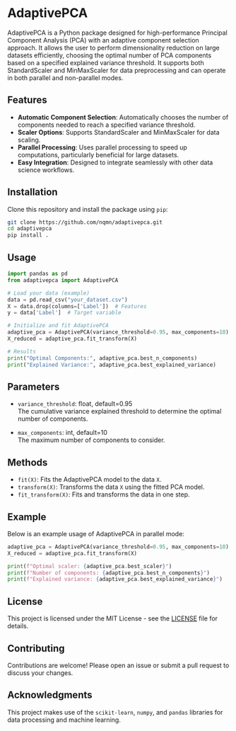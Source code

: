 
# AdaptivePCA

AdaptivePCA is a Python package designed for high-performance Principal Component Analysis (PCA) with an adaptive component selection approach. It allows the user to perform dimensionality reduction on large datasets efficiently, choosing the optimal number of PCA components based on a specified explained variance threshold. It supports both StandardScaler and MinMaxScaler for data preprocessing and can operate in both parallel and non-parallel modes.

## Features
- **Automatic Component Selection**: Automatically chooses the number of components needed to reach a specified variance threshold.
- **Scaler Options**: Supports StandardScaler and MinMaxScaler for data scaling.
- **Parallel Processing**: Uses parallel processing to speed up computations, particularly beneficial for large datasets.
- **Easy Integration**: Designed to integrate seamlessly with other data science workflows.

## Installation

Clone this repository and install the package using `pip`:
```bash
git clone https://github.com/nqmn/adaptivepca.git
cd adaptivepca
pip install .
```

## Usage

```python
import pandas as pd
from adaptivepca import AdaptivePCA

# Load your data (example)
data = pd.read_csv("your_dataset.csv")
X = data.drop(columns=['Label'])  # Features
y = data['Label']  # Target variable

# Initialize and fit AdaptivePCA
adaptive_pca = AdaptivePCA(variance_threshold=0.95, max_components=10)
X_reduced = adaptive_pca.fit_transform(X)

# Results
print("Optimal Components:", adaptive_pca.best_n_components)
print("Explained Variance:", adaptive_pca.best_explained_variance)
```

## Parameters
- `variance_threshold`: float, default=0.95  
  The cumulative variance explained threshold to determine the optimal number of components.
  
- `max_components`: int, default=10  
  The maximum number of components to consider.

## Methods
- `fit(X)`: Fits the AdaptivePCA model to the data `X`.
- `transform(X)`: Transforms the data `X` using the fitted PCA model.
- `fit_transform(X)`: Fits and transforms the data in one step.

## Example

Below is an example usage of AdaptivePCA in parallel mode:

```python
adaptive_pca = AdaptivePCA(variance_threshold=0.95, max_components=10)
X_reduced = adaptive_pca.fit_transform(X)

print(f"Optimal scaler: {adaptive_pca.best_scaler}")
print(f"Number of components: {adaptive_pca.best_n_components}")
print(f"Explained variance: {adaptive_pca.best_explained_variance}")
```

## License
This project is licensed under the MIT License - see the [LICENSE](LICENSE) file for details.

## Contributing
Contributions are welcome! Please open an issue or submit a pull request to discuss your changes.

## Acknowledgments
This project makes use of the `scikit-learn`, `numpy`, and `pandas` libraries for data processing and machine learning.
